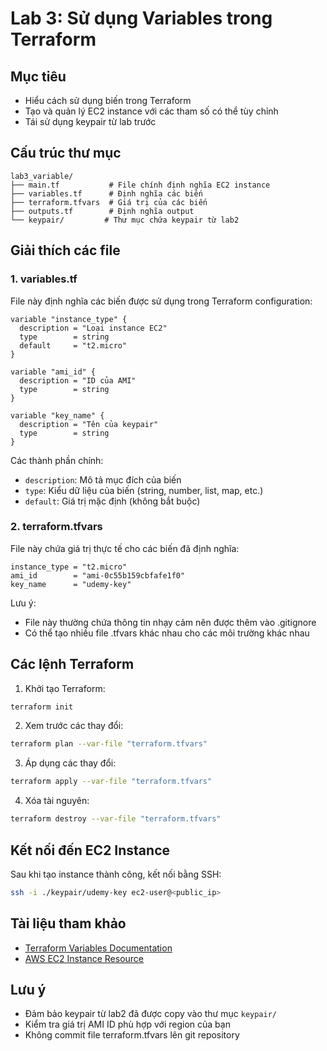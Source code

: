 # Lab 3: Sử dụng Variables trong Terraform

## Mục tiêu
- Hiểu cách sử dụng biến trong Terraform
- Tạo và quản lý EC2 instance với các tham số có thể tùy chỉnh
- Tái sử dụng keypair từ lab trước

## Cấu trúc thư mục
```
lab3_variable/
├── main.tf           # File chính định nghĩa EC2 instance
├── variables.tf      # Định nghĩa các biến
├── terraform.tfvars  # Giá trị của các biến
├── outputs.tf        # Định nghĩa output
└── keypair/         # Thư mục chứa keypair từ lab2
```

## Giải thích các file

### 1. variables.tf
File này định nghĩa các biến được sử dụng trong Terraform configuration:
```hcl
variable "instance_type" {
  description = "Loại instance EC2"
  type        = string
  default     = "t2.micro"
}

variable "ami_id" {
  description = "ID của AMI"
  type        = string
}

variable "key_name" {
  description = "Tên của keypair"
  type        = string
}
```

Các thành phần chính:
- `description`: Mô tả mục đích của biến
- `type`: Kiểu dữ liệu của biến (string, number, list, map, etc.)
- `default`: Giá trị mặc định (không bắt buộc)

### 2. terraform.tfvars
File này chứa giá trị thực tế cho các biến đã định nghĩa:
```hcl
instance_type = "t2.micro"
ami_id        = "ami-0c55b159cbfafe1f0"
key_name      = "udemy-key"
```

Lưu ý:
- File này thường chứa thông tin nhạy cảm nên được thêm vào .gitignore
- Có thể tạo nhiều file .tfvars khác nhau cho các môi trường khác nhau

## Các lệnh Terraform

1. Khởi tạo Terraform:
```bash
terraform init
```

2. Xem trước các thay đổi:
```bash
terraform plan --var-file "terraform.tfvars"
```

3. Áp dụng các thay đổi:
```bash
terraform apply --var-file "terraform.tfvars"
```

4. Xóa tài nguyên:
```bash
terraform destroy --var-file "terraform.tfvars"
```

## Kết nối đến EC2 Instance

Sau khi tạo instance thành công, kết nối bằng SSH:
```bash
ssh -i ./keypair/udemy-key ec2-user@<public_ip>
```

## Tài liệu tham khảo
- [Terraform Variables Documentation](https://developer.hashicorp.com/terraform/language/values/variables)
- [AWS EC2 Instance Resource](https://registry.terraform.io/providers/hashicorp/aws/latest/docs/resources/instance)

## Lưu ý
- Đảm bảo keypair từ lab2 đã được copy vào thư mục `keypair/`
- Kiểm tra giá trị AMI ID phù hợp với region của bạn
- Không commit file terraform.tfvars lên git repository 